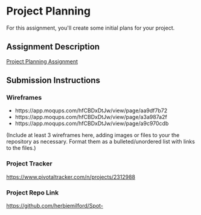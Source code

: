 # Project Planning
For this assignment, you'll create some initial plans for your project.

## Assignment Description
[Project Planning Assignment](https://education.launchcode.org/liftoff/assignments/planning/)

## Submission Instructions

### Wireframes


<ul>
<li> https://app.moqups.com/hfCBDxDtJw/view/page/aa9df7b72</li>
<li> https://app.moqups.com/hfCBDxDtJw/view/page/a3a987a2f</li>
<li> https://app.moqups.com/hfCBDxDtJw/view/page/a9c970cdb</li>
</ul>
(Include at least 3 wireframes here, adding images or files to your the repository as necessary. Format them as a bulleted/unordered list with links to the files.)

### Project Tracker

https://www.pivotaltracker.com/n/projects/2312988

### Project Repo Link

https://github.com/herbiemilford/Spot-

